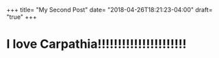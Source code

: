 +++
title= "My Second Post"
date= "2018-04-26T18:21:23-04:00"
draft= "true"
+++


# I love Carpathia!!!!!!!!!!!!!!!!!!!!!!
